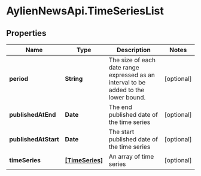 # AylienNewsApi.TimeSeriesList

## Properties

Name | Type | Description | Notes
------------ | ------------- | ------------- | -------------
**period** | **String** | The size of each date range expressed as an interval to be added to the lower bound.  | [optional] 
**publishedAtEnd** | **Date** | The end published date of the time series | [optional] 
**publishedAtStart** | **Date** | The start published date of the time series | [optional] 
**timeSeries** | [**[TimeSeries]**](TimeSeries.md) | An array of time series | [optional] 


